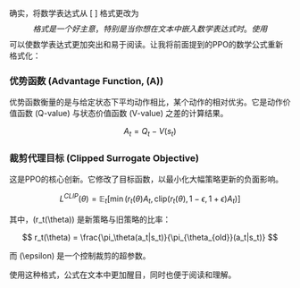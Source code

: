 确实，将数学表达式从 \[ \] 格式更改为 $$ 格式是一个好主意，特别是当你想在文本中嵌入数学表达式时。使用 $$ 可以使数学表达式更加突出和易于阅读。让我将前面提到的PPO的数学公式重新格式化：

### 优势函数 (Advantage Function, \(A\))

优势函数衡量的是与给定状态下平均动作相比，某个动作的相对优劣。它是动作价值函数 (Q-value) 与状态价值函数 (V-value) 之差的计算结果。

$$
A_t = Q_t - V(s_t)
$$

### 裁剪代理目标 (Clipped Surrogate Objective)

这是PPO的核心创新。它修改了目标函数，以最小化大幅策略更新的负面影响。

$$
L^{CLIP}(\theta) = \mathbb{E}_t \left[ \min(r_t(\theta) A_t, \text{clip}(r_t(\theta), 1 - \epsilon, 1 + \epsilon) A_t) \right]
$$

其中，\(r_t(\theta)\) 是新策略与旧策略的比率：

$$
r_t(\theta) = \frac{\pi_\theta(a_t|s_t)}{\pi_{\theta_{old}}(a_t|s_t)}
$$

而 \(\epsilon\) 是一个控制裁剪的超参数。

使用这种格式，公式在文本中更加醒目，同时也便于阅读和理解。